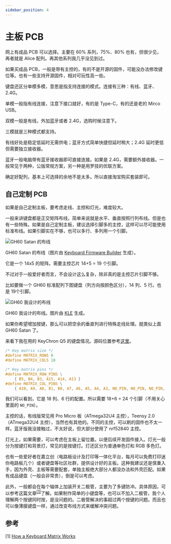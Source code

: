 ```yaml
---
sidebar_position: 4
---
```


# 主板 PCB

网上有成品 PCB 可以选择。主要在 60% 系列，75%、80% 也有，但很少见，再者就是 Alice 配列。再其他系列我几乎没见到过。

如果买成品 PCB，一般是带有主控的，有的不是开源的固件，可能没办法修改键位等。也有一些支持开源固件，相对可玩性高一些。

键盘还区分单模多模，意思是指支持连接的模式。连接有三种：有线、蓝牙、2.4G。

单模一般指有线连接，注意下接口就好，有的是 Type-C，有的还是老的 Mirco USB。

双模一般是有线，外加蓝牙或者 2.4G，选购时候注意下。

三模就是三种模式都支持。

有线好处是稳定低延时无需供电；蓝牙方式简单快捷但延时稍大；2.4G 延时更低但需要独立接收器。

蓝牙一般电脑带有蓝牙接收器即可直接连接。如果是 2.4G，需要额外接收器。一般常见于两种，公版常规方案，另一种是用罗技的优联方案。

确定好配列，基本上可选择的余地不是太多。所以直接淘宝购买套装即可。

## 自己定制 PCB

如果是自己定制主板，要考虑走线、主控和灯光，难度较大。

一般来讲键盘都是正交矩阵布线，简单来说就是水平、垂直按照行列布线。但是也有一些特殊。如果是自己定制主板，建议选择引脚多的主控，这样可以尽可能使用标准布线。如果引脚实在不够，也可以多行、多列用一个引脚。

![GH60 Satan 的布线](https://cdn0.yukapril.com/keyboard-customization-3.png-wm.white)

GH60 Satan 的布线（图片由 [Keyboard Firmware Builder](https://kbfirmware.com) 生成）。

它是一个 14x5 的矩阵。需要主控芯片 14+5 = 19 个引脚。

不过对于一般爱好者而言，不会设计这么复杂，除非真的是主控芯片引脚不够。

比如要做一个 GH60 标准配列下图键盘（列方向按颜色区分），14 列、5 行。也是 19个引脚。

![GH60 我设计的布线](https://cdn0.yukapril.com/keyboard-customization-4.png-wm.white)

GH60
我设计的布线。图片由 [KLE](http://www.keyboard-layout-editor.com/##@@_c=%23ff9191&t=%23000%3B&=~`&_c=%23c8a1ff&t=%23000000%3B&=!1&_c=%2391e9ff%3B&=%2F@2&_c=%23a3ffc3%3B&=%233&_c=%23deff87%3B&=$4&_c=%23ffcf5c%3B&=%255&_c=%23ffa85e%3B&=^6&_c=%23ff9191%3B&=%2F&7&_c=%23c8a1ff%3B&=*8&_c=%2391e9ff%3B&=(9&_c=%23a3ffc3%3B&=)0&_c=%23deff87%3B&=%2F_-&_c=%23ffcf5c%3B&=+%2F=&_c=%23ffa85e&w:2%3B&=Backspace%3B&@_c=%23ff9191&w:1.5%3B&=Tab&_c=%23c8a1ff%3B&=Q&_c=%2391e9ff%3B&=W&_c=%23a3ffc3%3B&=E&_c=%23deff87%3B&=R&_c=%23ffcf5c%3B&=T&_c=%23ffa85e%3B&=Y&_c=%23ff9191%3B&=U&_c=%23c8a1ff%3B&=I&_c=%2391e9ff%3B&=O&_c=%23a3ffc3%3B&=P&_c=%23deff87%3B&={[&_c=%23ffcf5c%3B&=}]&_c=%23ffa85e&w:1.5%3B&=|\%3B&@_c=%23ff9191&w:1.75%3B&=Caps)
生成。

如果你希望增加按键，那么可以把空余的垂直列进行特殊走线处理。就类似上面 GH60 Satan 了。

来看下我在用的 KeyChron Q5 的键盘情况。源码位置参考[这里](https://github.com/Keychron/qmk_firmware/blob/master/keyboards/keychron/q5/config.h)。

```c
/* Key matrix size */
#define MATRIX_ROWS 6
#define MATRIX_COLS 18

/* Key matrix pins */
#define MATRIX_ROW_PINS \
    { B5, B4, B3, A15, A14, A13 }
#define MATRIX_COL_PINS \
    { A10, A9, A8, B1, B0, A7, A6, A5, A4, A3, NO_PIN, NO_PIN, NO_PIN, NO_PIN, NO_PIN, NO_PIN, NO_PIN, NO_PIN }
```

我们可以看到，它是 18 列、6 行的配置。所以需要 18+6 = 24 个引脚（不用关心里面的 `NO_PIN`）。

主控的话，有线版常见用 Pro Micro 板（ATmega32U4 主控），Teensy 2.0（ATmega32U4 主控），当然也有其他的。不同的主控，可以刷的固件也不太一样。蓝牙版我没接触过，不太好说，但大部分使用了 nrf52840 主控。

灯光上，如果需要，可以考虑在主板上留位置。以便后续开发固件接入。灯光一般分为按键灯和背景灯，常见的是按键灯。灯还区分为普通单色灯和 RGB 多色灯。

也有一些爱好者在嘉立创（电路板设计及打印等一体化平台，每月可以免费打印迷你电路板几个）或者键盘等社区社群，提供设计好的主板。这种我建议还是慎重入手，因为外壳、主板等需要配套，单独主板绝大部分人都没办法和外壳匹配。如果有成品键盘（一般会非常贵），倒是可以考虑。

此外，一般都会在每个轴体上加装开关二极管，主要为了多键防冲。具体原因，可以参考这篇文章<sup>[[1]](#参考)</sup>了解。如果制作简单的小键盘等，也可以不加入二极管，我个人理解两个按键同时按，是没问题的。二极管解决的事超过两个按键的问题。而且也可以像薄膜键盘一样，通过改变布线方式来缓解冲突问题。

## 参考

[1]&nbsp;[How a Keyboard Matrix Works](https://docs.qmk.fm/#/zh-cn/how_a_matrix_works)

